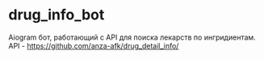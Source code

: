# drug_info_bot


Aiogram бот, работающий с API для поиска лекарств по ингридиентам.
API - https://github.com/anza-afk/drug_detail_info/
